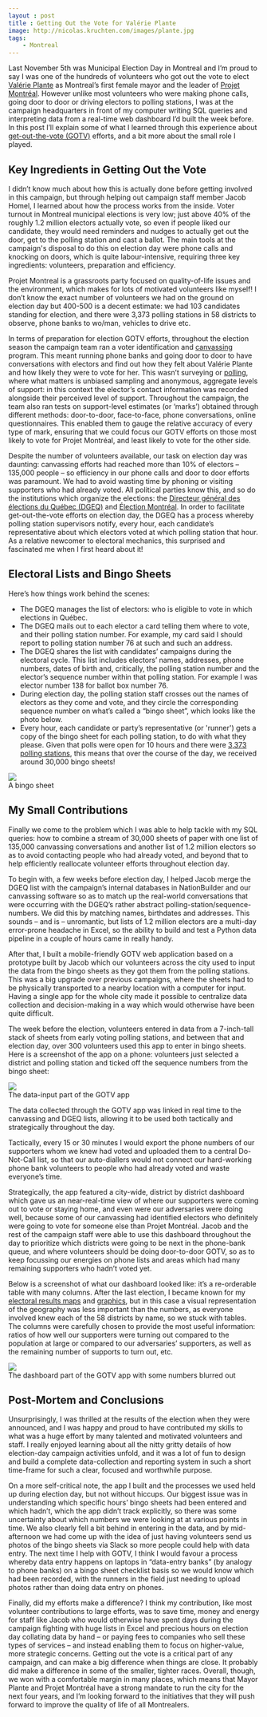 ```yaml
---
layout : post
title : Getting Out the Vote for Valérie Plante
image: http://nicolas.kruchten.com/images/plante.jpg
tags:
    - Montreal
---
```



Last November 5th was Municipal Election Day in Montreal and I’m proud to say I was one of the hundreds of volunteers who got out the vote to elect [Valérie Plante](https://en.wikipedia.org/wiki/Val%C3%A9rie_Plante) as Montreal’s first female mayor and the leader of [Projet Montréal](http://www.projetmontreal.org/). However unlike most volunteers who were making phone calls, going door to door or driving electors to polling stations, I was at the campaign headquarters in front of my computer writing SQL queries and interpreting data from a real-time web dashboard I’d built the week before. In this post I’ll explain some of what I learned through this experience about [get-out-the-vote (GOTV)](https://en.wikipedia.org/wiki/Get_out_the_vote) efforts, and a bit more about the small role I played.

<!-- more -->

## Key Ingredients in Getting Out the Vote

I didn’t know much about how this is actually done before getting involved in this campaign, but through helping out campaign staff member Jacob Homel, I learned about how the process works from the inside. Voter turnout in Montreal municipal elections is very low; just above 40% of the roughly 1.2 million electors actually vote, so even if people liked our candidate, they would need reminders and nudges to actually get out the door, get to the polling station and cast a ballot. The main tools at the campaign's disposal to do this on election day were phone calls and knocking on doors, which is quite labour-intensive, requiring three key ingredients: volunteers, preparation and efficiency.

Projet Montreal is a grassroots party focused on quality-of-life issues and the environment, which makes for lots of motivated volunteers like myself! I don’t know the exact number of volunteers we had on the ground on election day but 400-500 is a decent estimate: we had 103 candidates standing for election, and there were 3,373 polling stations in 58 districts to observe, phone banks to wo/man, vehicles to drive etc.

In terms of preparation for election GOTV efforts, throughout the election season the campaign team ran a voter identification and [canvassing](https://en.wikipedia.org/wiki/Canvassing) program. This meant running phone banks and going door to door to have conversations with electors and find out how they felt about Valérie Plante and how likely they were to vote for her. This wasn’t surveying or [polling](https://en.wikipedia.org/wiki/Opinion_poll), where what matters is unbiased sampling and anonymous, aggregate levels of support: in this context the elector’s contact information was recorded alongside their perceived level of support. Throughout the campaign, the team also ran tests on support-level estimates (or ‘marks’) obtained through different methods: door-to-door, face-to-face, phone conversations, online questionnaires. This enabled them to gauge the relative accuracy of every type of mark, ensuring that we could focus our GOTV efforts on those most likely to vote for Projet Montréal, and least likely to vote for the other side.

Despite the number of volunteers available, our task on election day was daunting: canvassing efforts had reached more than 10% of electors – 135,000 people – so efficiency in our phone calls and door to door efforts was paramount. We had to avoid wasting time by phoning or visiting supporters who had already voted. All political parties know this, and so do the institutions which organize the elections: the [Directeur général des élections du Québec (DGEQ)](https://www.electionsquebec.qc.ca/english/) and [Élection Montréal](http://election-montreal.qc.ca/index.en.html). In order to facilitate get-out-the-vote efforts on election day, the DGEQ has a process whereby polling station supervisors notify, every hour, each candidate’s representative about which electors voted at which polling station that hour. As a relative newcomer to electoral mechanics, this surprised and fascinated me when I first heard about it!

## Electoral Lists and Bingo Sheets

Here’s how things work behind the scenes:

  * The DGEQ manages the list of electors: who is eligible to vote in which elections in Québec.
  * The DGEQ mails out to each elector a card telling them where to vote, and their polling station number. For example, my card said I should report to polling station number 76 at such and such an address.
  * The DGEQ shares the list with candidates’ campaigns during the electoral cycle. This list includes electors’ names, addresses, phone numbers, dates of birth and, critically, the polling station number and the elector’s sequence number within that polling station. For example I was elector number 138 for ballot box number 76.
  * During election day, the polling station staff crosses out the names of electors as they come and vote, and they circle the corresponding sequence number on what’s called a “bingo sheet”, which looks like the photo below.
  * Every hour, each candidate or party’s representative (or 'runner') gets a copy of the bingo sheet for each polling station, to do with what they please. Given that polls were open for 10 hours and there were [3,373 polling stations](http://nicolas.kruchten.com/content/2017/11/election_map/), this means that over the course of the day, we received around 30,000 bingo sheets!


![](http://nicolas.kruchten.com/images/bingo.jpg)
<br />A bingo sheet


## My Small Contributions

Finally we come to the problem which I was able to help tackle with my SQL queries: how to combine a stream of 30,000 sheets of paper with one list of 135,000 canvassing conversations and another list of 1.2 million electors so as to avoid contacting people who had already voted, and beyond that to help efficiently reallocate volunteer efforts throughout election day.

To begin with, a few weeks before election day, I helped Jacob merge the DGEQ list with the campaign’s internal databases in NationBuilder and our canvassing software so as to match up the real-world conversations that were occurring with the DGEQ’s rather abstract polling-station/sequence-numbers. We did this by matching names, birthdates and addresses. This sounds – and is – unromantic, but lists of 1.2 million electors are a multi-day error-prone headache in Excel, so the ability to build and test a Python data pipeline in a couple of hours came in really handy.

After that, I built a mobile-friendly GOTV web application based on a prototype built by Jacob which our volunteers across the city used to input the data from the bingo sheets as they got them from the polling stations. This was a big upgrade over previous campaigns, where the sheets had to be physically transported to a nearby location with a computer for input. Having a single app for the whole city made it possible to centralize data collection and decision-making in a way which would otherwise have been quite difficult.

The week before the election, volunteers entered in data from a 7-inch-tall stack of sheets from early voting polling stations, and between that and election day, over 300 volunteers used this app to enter in bingo sheets. Here is a screenshot of the app on a phone: volunteers just selected a district and polling station and ticked off the sequence numbers from the bingo sheet:


![](http://nicolas.kruchten.com/images/gotv_in.png)
<br />The data-input part of the GOTV app


The data collected through the GOTV app was linked in real time to the canvassing and DGEQ lists, allowing it to be used both tactically and strategically throughout the day.

Tactically, every 15 or 30 minutes I would export the phone numbers of our supporters whom we knew had voted and uploaded them to a central Do-Not-Call list, so that our auto-diallers would not connect our hard-working phone bank volunteers to people who had already voted and waste everyone’s time.

Strategically, the app featured a city-wide, district by district dashboard which gave us an near-real-time view of where our supporters were coming out to vote or staying home, and even were our adversaries were doing well, because some of our canvassing had identified electors who definitely were going to vote for someone else than Projet Montréal. Jacob and the rest of the campaign staff were able to use this dashboard throughout the day to prioritize which districts were going to be next in the phone-bank queue, and where volunteers should be doing door-to-door GOTV, so as to keep focussing our energies on phone lists and areas which had many remaining supporters who hadn’t voted yet.

Below is a screenshot of what our dashboard looked like: it’s a re-orderable table with many columns. After the last election, I became known for my [electoral results maps](http://nicolas.kruchten.com/content/2017/11/election_map/) and [graphics](http://nicolas.kruchten.com/content/2014/01/mtlelection-ternary/), but in this case a visual representation of the geography was less important than the numbers, as everyone involved knew each of the 58 districts by name, so we stuck with tables. The columns were carefully chosen to provide the most useful information: ratios of how well our supporters were turning out compared to the population at large or compared to our adversaries’ supporters, as well as the remaining number of supports to turn out, etc.


![](http://nicolas.kruchten.com/images/gotv_out.png)
<br />The dashboard part of the GOTV app with some numbers blurred out


## Post-Mortem and Conclusions

Unsurprisingly, I was thrilled at the results of the election when they were announced, and I was happy and proud to have contributed my skills to what was a huge effort by many talented and motivated volunteers and staff. I really enjoyed learning about all the nitty gritty details of how election-day campaign activities unfold, and it was a lot of fun to design and build a complete data-collection and reporting system in such a short time-frame for such a clear, focused and worthwhile purpose.

On a more self-critical note, the app I built and the processes we used held up during election day, but not without hiccups. Our biggest issue was in understanding which specific hours’ bingo sheets had been entered and which hadn’t, which the app didn’t track explicitly, so there was some uncertainty about which numbers we were looking at at various points in time. We also clearly fell a bit behind in entering in the data, and by mid-afternoon we had come up with the idea of just having volunteers send us photos of the bingo sheets via Slack so more people could help with data entry. The next time I help with GOTV, I think I would favour a process whereby data entry happens  on laptops in “data-entry banks” (by analogy to phone banks) on a bingo sheet checklist basis so we would know which had been recorded, with the runners in the field just needing to upload photos rather than doing data entry on phones.

Finally, did my efforts make a difference? I think my contribution, like most volunteer contributions to large efforts, was to save time, money and energy for staff like Jacob who would otherwise have spent days during the campaign fighting with huge lists in Excel and precious hours on election day collating data by hand – or paying fees to companies who sell these types of services – and instead enabling them to focus on higher-value, more strategic concerns. Getting out the vote is a critical part of any campaign, and can make a big difference when things are close. It probably did make a difference in some of the smaller, tighter races. Overall, though, we won with a comfortable margin in many places, which means that Mayor Plante and Projet Montréal have a strong mandate to run the city for the next four years, and I’m looking forward to the initiatives that they will push forward to improve the quality of life of all Montrealers.

